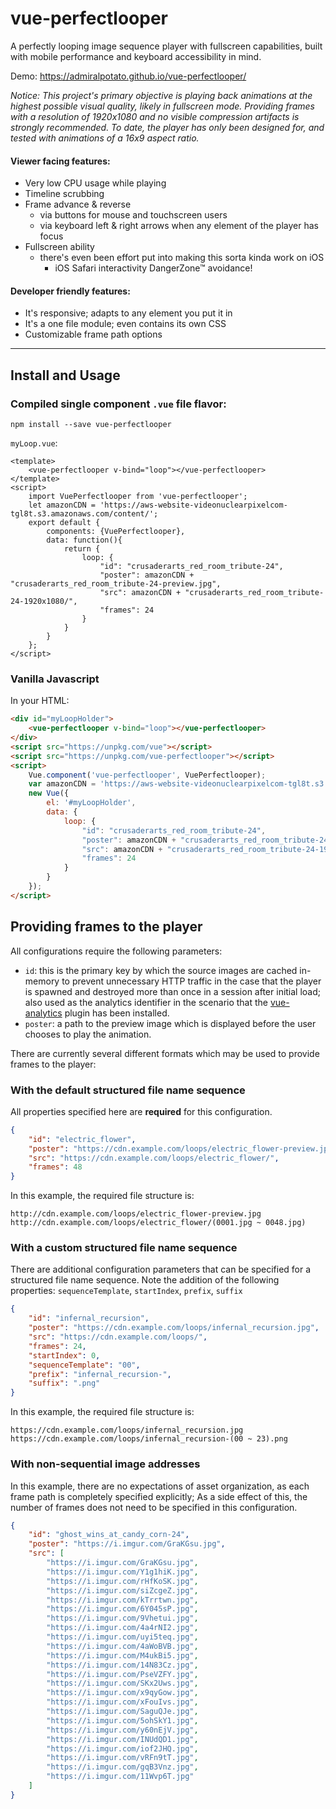 # vue-perfectlooper

A perfectly looping image sequence player with fullscreen capabilities, built with mobile performance and keyboard accessibility in mind.

Demo: https://admiralpotato.github.io/vue-perfectlooper/

_Notice: This project's primary objective is playing back animations at the highest possible visual quality, likely in fullscreen mode. Providing frames with a resolution of 1920x1080 and no visible compression artifacts is strongly recommended. To date, the player has only been designed for, and tested with animations of a 16x9 aspect ratio._

#### Viewer facing features:
- Very low CPU usage while playing
- Timeline scrubbing
- Frame advance & reverse
	- via buttons for mouse and touchscreen users
	- via keyboard left & right arrows when any element of the player has focus
- Fullscreen ability
	- there's even been effort put into making this sorta kinda work on iOS
		- iOS Safari interactivity DangerZone™ avoidance!

#### Developer friendly features:
- It's responsive; adapts to any element you put it in
- It's a one file module; even contains its own CSS
- Customizable frame path options

----

## Install and Usage

### Compiled single component `.vue` file flavor:
```
npm install --save vue-perfectlooper
```
`myLoop.vue`:
```vue
<template>
	<vue-perfectlooper v-bind="loop"></vue-perfectlooper>
</template>
<script>
	import VuePerfectlooper from 'vue-perfectlooper';
	let amazonCDN = 'https://aws-website-videonuclearpixelcom-tgl8t.s3.amazonaws.com/content/';
	export default {
		components: {VuePerfectlooper},
		data: function(){
			return {
				loop: {
					"id": "crusaderarts_red_room_tribute-24",
					"poster": amazonCDN + "crusaderarts_red_room_tribute-24-preview.jpg",
					"src": amazonCDN + "crusaderarts_red_room_tribute-24-1920x1080/",
					"frames": 24
				}
			}
		}
	};
</script>
```

### Vanilla Javascript

In your HTML:
```html
<div id="myLoopHolder">
	<vue-perfectlooper v-bind="loop"></vue-perfectlooper>
</div>
<script src="https://unpkg.com/vue"></script>
<script src="https://unpkg.com/vue-perfectlooper"></script>
<script>
	Vue.component('vue-perfectlooper', VuePerfectlooper);
	var amazonCDN = 'https://aws-website-videonuclearpixelcom-tgl8t.s3.amazonaws.com/content/';
	new Vue({
		el: '#myLoopHolder',
		data: {
			loop: {
				"id": "crusaderarts_red_room_tribute-24",
				"poster": amazonCDN + "crusaderarts_red_room_tribute-24-preview.jpg",
				"src": amazonCDN + "crusaderarts_red_room_tribute-24-1920x1080/",
				"frames": 24
			}
		}
	});
</script>
```

## Providing frames to the player
All configurations require the following parameters:
- `id`: this is the primary key by which the source images are cached in-memory to prevent unnecessary HTTP traffic in the case that the player is spawned and destroyed more than once in a session after initial load; also used as the analytics identifier in the scenario that the [vue-analytics](https://www.npmjs.com/package/vue-analytics) plugin has been installed.
- `poster`: a path to the preview image which is displayed before the user chooses to play the animation.

There are currently several different formats which may be used to provide frames to the player:

### With the default structured file name sequence
All properties specified here are **required** for this configuration.
```json
{
	"id": "electric_flower",
	"poster": "https://cdn.example.com/loops/electric_flower-preview.jpg",
	"src": "https://cdn.example.com/loops/electric_flower/",
	"frames": 48
}
```
In this example, the required file structure is:
```
http://cdn.example.com/loops/electric_flower-preview.jpg
http://cdn.example.com/loops/electric_flower/(0001.jpg ~ 0048.jpg)
```

### With a custom structured file name sequence
There are additional configuration parameters that can be specified for a structured file name sequence. Note the addition of the following properties: `sequenceTemplate`, `startIndex`, `prefix`, `suffix`
```json
{
	"id": "infernal_recursion",
	"poster": "https://cdn.example.com/loops/infernal_recursion.jpg",
	"src": "https://cdn.example.com/loops/",
	"frames": 24,
	"startIndex": 0,
	"sequenceTemplate": "00",
	"prefix": "infernal_recursion-",
	"suffix": ".png"
}
```
In this example, the required file structure is:
```
https://cdn.example.com/loops/infernal_recursion.jpg
https://cdn.example.com/loops/infernal_recursion-(00 ~ 23).png
```

### With non-sequential image addresses
In this example, there are no expectations of asset organization, as each frame path is completely specified explicitly; As a side effect of this, the number of frames does not need to be specified in this configuration.
```json
{
	"id": "ghost_wins_at_candy_corn-24",
	"poster": "https://i.imgur.com/GraKGsu.jpg",
	"src": [
		"https://i.imgur.com/GraKGsu.jpg",
		"https://i.imgur.com/Y1g1hiK.jpg",
		"https://i.imgur.com/rHfKoSK.jpg",
		"https://i.imgur.com/siZcgeZ.jpg",
		"https://i.imgur.com/kTrrtwn.jpg",
		"https://i.imgur.com/6Y045sP.jpg",
		"https://i.imgur.com/9Vhetui.jpg",
		"https://i.imgur.com/4a4rNI2.jpg",
		"https://i.imgur.com/uyi5teq.jpg",
		"https://i.imgur.com/4aWoBVB.jpg",
		"https://i.imgur.com/M4ukBi5.jpg",
		"https://i.imgur.com/14N83Cz.jpg",
		"https://i.imgur.com/PseVZFY.jpg",
		"https://i.imgur.com/SKx2Uws.jpg",
		"https://i.imgur.com/x9qyGow.jpg",
		"https://i.imgur.com/xFouIvs.jpg",
		"https://i.imgur.com/SaguQJe.jpg",
		"https://i.imgur.com/5ohSkY1.jpg",
		"https://i.imgur.com/y60nEjV.jpg",
		"https://i.imgur.com/INUdQD1.jpg",
		"https://i.imgur.com/iof2JHQ.jpg",
		"https://i.imgur.com/vRFn9tT.jpg",
		"https://i.imgur.com/gqB3Vnz.jpg",
		"https://i.imgur.com/11Wvp6T.jpg"
	]
}
```
